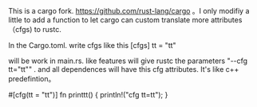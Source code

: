 This is a cargo fork.  https://github.com/rust-lang/cargo 。I only modifiy a little to add a function to let cargo can custom translate more attributes （cfgs) to rustc.   

In the Cargo.toml. write cfgs  like this
[cfgs]
tt = "tt"

will be work in main.rs. like features will give rustc the parameters  "--cfg tt="tt"" . and all dependences will have this cfg attributes. It's like c++ predefintion。

#[cfg(tt = "tt")]
fn printtt() {
    println!("cfg tt=tt");
}

